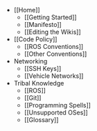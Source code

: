 * [[Home]]
    * [[Getting Started]]
    * [[Manifesto]]
    * [[Editing the Wikis]]
* [[Code Policy]]
    * [[ROS Conventions]]
    * [[Other Conventions]]
* Networking
    * [[SSH Keys]]
    * [[Vehicle Networks]]
* Tribal Knowledge
    * [[ROS]]
    * [[Git]]
    * [[Programming Spells]]
    * [[Unsupported OSes]]
    * [[Glossary]]